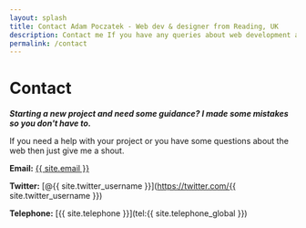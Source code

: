 ```yaml
---
layout: splash
title: Contact Adam Poczatek - Web dev & designer from Reading, UK
description: Contact me If you have any queries about web development and UI design contact me - I'd be happy to help you with any digital project.
permalink: /contact
---
```


# Contact</h1>

***Starting a new project and need some guidance? I made some mistakes so you don't have to.***

If you need a help with your project or you have some questions about the web then just give me a shout.

**Email:**
[{{ site.email }}](mailto:{{site.email}})

**Twitter:**
[@{{ site.twitter_username }}](https://twitter.com/{{ site.twitter_username }})

**Telephone:**
[{{ site.telephone }}](tel:{{ site.telephone_global }})